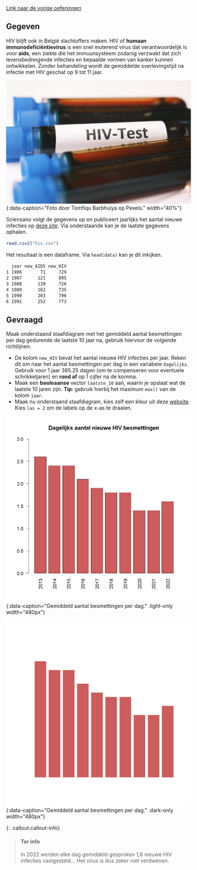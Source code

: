 <div class="text-end">
    <a class="btn btn-filled with-icon" href="https://dodona.be/nl/courses/2690" target="_blank"><i class="mdi mdi-backburger mdi-24" title="link"></i>Link naar de vorige oefeningen</a>
</div>

## Gegeven
HIV blijft ook in België slachtoffers maken. HIV of **humaan immunodeficiëntievirus** is een snel muterend virus dat verantwoordelijk is voor **aids**, een ziekte die het immuunsysteem zodanig verzwakt dat zich levensbedreigende infecties en bepaalde vormen van kanker kunnen ontwikkelen. Zonder behandeling wordt de gemiddelde overlevingstijd na infectie met HIV geschat op 9 tot 11 jaar.

![Foto door Tomfiqu Barbhuiya op Pexels.](media/towfiqu-barbhuiya.jpg "Foto door Tomfiqu Barbhuiya op Pexels."){:data-caption="Foto door Tomfiqu Barbhuiya op Pexels." width="40%"}

Sciensano volgt de gegevens op en publiceert jaarlijks het aantal nieuwe infecties op <a href="https://www.healthybelgium.be/en/health-status/communicable-diseases/hiv-and-other-sexually-transmitted-infections" target="_blank">deze site</a>. Via onderstaande kan je de laatste gegevens ophalen.

```R
read.csv2("hiv.csv")
```

Het resultaat is een dataframe. Via `head(data)` kan je dit inkijken.

```
  jaar new_AIDS new_HIV
1 1986       71     729
2 1987      121     895
3 1988      139     726
4 1989      162     735
5 1990      203     796
6 1991      252     773
```

## Gevraagd

Maak onderstaand staafdiagram met het gemiddeld aantal besmettingen per dag gedurende de laatste 10 jaar na, gebruik hiervoor de volgende richtlijnen.

- De kolom `new_HIV` bevat het aantal nieuwe HIV infecties per jaar. Reken dit om naar het aantal besmettingen per dag in een variabele `dagelijks`. Gebruik voor 1 jaar 365.25 dagen (om te compenseren voor eventuele schrikkeljaren) en **rond af** op 1 cijfer na de komma.
- Maak een **booleaanse** vector `laatste_10` aan, waarin je opslaat wat de laatste 10 jaren zijn. **Tip**: gebruik hierbij het maximum `max()` van de kolom `jaar`.
- Maak nu onderstaand staafdiagram, kies zelf een kleur uit deze <a href="https://r-charts.com/colors/" target="_blank">website</a>. Kies `las = 2` om de labels op de x-as te draaien.

![Gemiddeld aantal besmettingen per dag.](media/plot.png "Gemiddeld aantal besmettingen per dag."){:data-caption="Gemiddeld aantal besmettingen per dag." .light-only width="480px"}

![Gemiddeld aantal besmettingen per dag.](media/plot_dark.png "Gemiddeld aantal besmettingen per dag."){:data-caption="Gemiddeld aantal besmettingen per dag." .dark-only width="480px"}

{: .callout.callout-info}
>#### Ter info
> In 2022 werden elke dag gemiddeld gesproken 1,6 nieuwe HIV infecties vastgesteld... Het virus is dus zeker niet verdwenen.